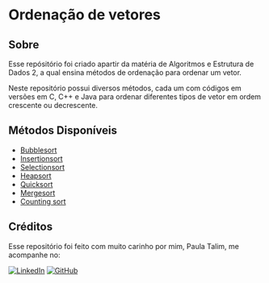 # Ordenação de vetores

## Sobre 
Esse repósitório foi criado apartir da matéria de Algoritmos e Estrutura de Dados 2, a qual ensina métodos de ordenação para ordenar um vetor.

Neste repositório possui diversos métodos, cada um com códigos em versões em C, C++ e Java para ordenar diferentes tipos de vetor em ordem crescente ou decrescente.

## Métodos Disponíveis
- [Bubblesort](./Bubblesort)
- [Insertionsort](./Insertionsort)
- [Selectionsort](./Selectionsort)
- [Heapsort](./Heapsort)
- [Quicksort](./Quicksort)
- [Mergesort](./Mergesort)
- [Counting sort](./Coutingsort)

## Créditos
Esse repositório foi feito com muito carinho por mim, Paula Talim, me acompanhe no:

[![LinkedIn](https://img.shields.io/badge/linkedin-%230077B5.svg?style=for-the-badge&logo=linkedin&logoColor=white)](https://www.linkedin.com/in/paulatalim/) 
[![GitHub](https://img.shields.io/badge/github-%23121011.svg?style=for-the-badge&logo=github&logoColor=white)](https://github.com/Paula-Talim)